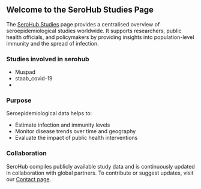 
## Welcome to the SeroHub Studies Page

The [SeroHub Studies](https://serohub.net/studies/) page provides a centralised overview of seroepidemiological studies worldwide. It supports researchers, public health officials, and policymakers by providing insights into population-level immunity and the spread of infection.

### Studies involved in serohub

- Muspad
- staab_covid-19
- 

### Purpose

Seroepidemiological data helps to:
- Estimate infection and immunity levels
- Monitor disease trends over time and geography
- Evaluate the impact of public health interventions

###  Collaboration

SeroHub compiles publicly available study data and is continuously updated in collaboration with global partners. To contribute or suggest updates, visit our [Contact page](https://serohub.net/contact/).


